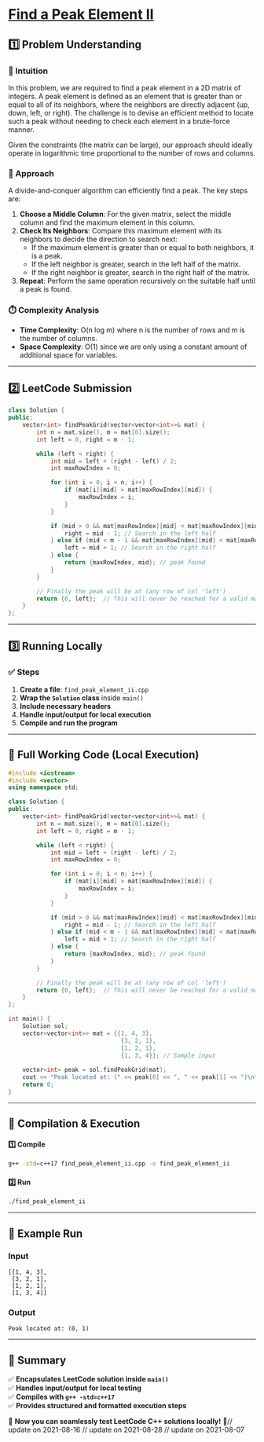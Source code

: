 # **[Find a Peak Element II](https://leetcode.com/problems/find-a-peak-element-ii/description/)**  

## **1️⃣ Problem Understanding**  
### **📌 Intuition**  
In this problem, we are required to find a peak element in a 2D matrix of integers. A peak element is defined as an element that is greater than or equal to all of its neighbors, where the neighbors are directly adjacent (up, down, left, or right). The challenge is to devise an efficient method to locate such a peak without needing to check each element in a brute-force manner. 

Given the constraints (the matrix can be large), our approach should ideally operate in logarithmic time proportional to the number of rows and columns. 

### **🚀 Approach**  
A divide-and-conquer algorithm can efficiently find a peak. The key steps are:
1. **Choose a Middle Column**: For the given matrix, select the middle column and find the maximum element in this column.
2. **Check Its Neighbors**: Compare this maximum element with its neighbors to decide the direction to search next:
   - If the maximum element is greater than or equal to both neighbors, it is a peak.
   - If the left neighbor is greater, search in the left half of the matrix.
   - If the right neighbor is greater, search in the right half of the matrix.
3. **Repeat**: Perform the same operation recursively on the suitable half until a peak is found.

### **⏱️ Complexity Analysis**  
- **Time Complexity**: O(n log m) where n is the number of rows and m is the number of columns.
- **Space Complexity**: O(1) since we are only using a constant amount of additional space for variables.

---  

## **2️⃣ LeetCode Submission**  
```cpp
class Solution {
public:
    vector<int> findPeakGrid(vector<vector<int>>& mat) {
        int n = mat.size(), m = mat[0].size();
        int left = 0, right = m - 1;

        while (left < right) {
            int mid = left + (right - left) / 2;
            int maxRowIndex = 0;

            for (int i = 0; i < n; i++) {
                if (mat[i][mid] > mat[maxRowIndex][mid]) {
                    maxRowIndex = i;
                }
            }

            if (mid > 0 && mat[maxRowIndex][mid] < mat[maxRowIndex][mid - 1]) {
                right = mid - 1; // Search in the left half
            } else if (mid < m - 1 && mat[maxRowIndex][mid] < mat[maxRowIndex][mid + 1]) {
                left = mid + 1; // Search in the right half
            } else {
                return {maxRowIndex, mid}; // peak found
            }
        }

        // Finally the peak will be at (any row of col 'left')
        return {0, left};  // This will never be reached for a valid matrix
    }
};
```  

---  

## **3️⃣ Running Locally**  
### **✅ Steps**  
1. **Create a file**: `find_peak_element_ii.cpp`  
2. **Wrap the `Solution` class** inside `main()`  
3. **Include necessary headers**  
4. **Handle input/output for local execution**  
5. **Compile and run the program**  

---  

## **📝 Full Working Code (Local Execution)**  
```cpp
#include <iostream>
#include <vector>
using namespace std;

class Solution {
public:
    vector<int> findPeakGrid(vector<vector<int>>& mat) {
        int n = mat.size(), m = mat[0].size();
        int left = 0, right = m - 1;

        while (left < right) {
            int mid = left + (right - left) / 2;
            int maxRowIndex = 0;

            for (int i = 0; i < n; i++) {
                if (mat[i][mid] > mat[maxRowIndex][mid]) {
                    maxRowIndex = i;
                }
            }

            if (mid > 0 && mat[maxRowIndex][mid] < mat[maxRowIndex][mid - 1]) {
                right = mid - 1; // Search in the left half
            } else if (mid < m - 1 && mat[maxRowIndex][mid] < mat[maxRowIndex][mid + 1]) {
                left = mid + 1; // Search in the right half
            } else {
                return {maxRowIndex, mid}; // peak found
            }
        }

        // Finally the peak will be at (any row of col 'left')
        return {0, left};  // This will never be reached for a valid matrix
    }
};

int main() {
    Solution sol;
    vector<vector<int>> mat = {{1, 4, 3}, 
                                {3, 2, 1}, 
                                {1, 2, 1}, 
                                {1, 3, 4}}; // Sample input
                                
    vector<int> peak = sol.findPeakGrid(mat);
    cout << "Peak located at: (" << peak[0] << ", " << peak[1] << ")\n"; // Expected output
    return 0;
}
```  

---  

## **🔧 Compilation & Execution**  
#### **1️⃣ Compile**  
```bash
g++ -std=c++17 find_peak_element_ii.cpp -o find_peak_element_ii
```  

#### **2️⃣ Run**  
```bash
./find_peak_element_ii
```  

---  

## **🎯 Example Run**  
### **Input**  
```
[[1, 4, 3], 
 [3, 2, 1], 
 [1, 2, 1], 
 [1, 3, 4]]
```  
### **Output**  
```
Peak located at: (0, 1)
```  

---  

## **📌 Summary**  
✅ **Encapsulates LeetCode solution inside `main()`**  
✅ **Handles input/output for local testing**  
✅ **Compiles with `g++ -std=c++17`**  
✅ **Provides structured and formatted execution steps**  

🚀 **Now you can seamlessly test LeetCode C++ solutions locally!** 🚀// update on 2021-08-16
// update on 2021-08-28
// update on 2021-08-07
